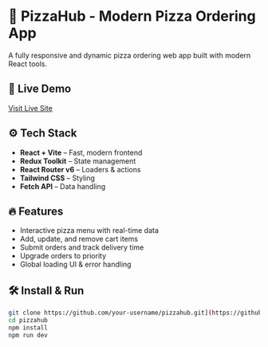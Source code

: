 # 🍕 PizzaHub - Modern Pizza Ordering App

A fully responsive and dynamic pizza ordering web app built with modern React tools.

## 🚀 Live Demo

[Visit Live Site](https://your-live-site-link.com) 

## ⚙️ Tech Stack

- **React + Vite** – Fast, modern frontend
- **Redux Toolkit** – State management
- **React Router v6** – Loaders & actions
- **Tailwind CSS** – Styling
- **Fetch API** – Data handling

## 🔥 Features

- Interactive pizza menu with real-time data
- Add, update, and remove cart items
- Submit orders and track delivery time
- Upgrade orders to priority
- Global loading UI & error handling

## 🛠️ Install & Run

```bash
git clone https://github.com/your-username/pizzahub.git](https://github.com/Lame-desu/PizzaHub.git
cd pizzahub
npm install
npm run dev
```
